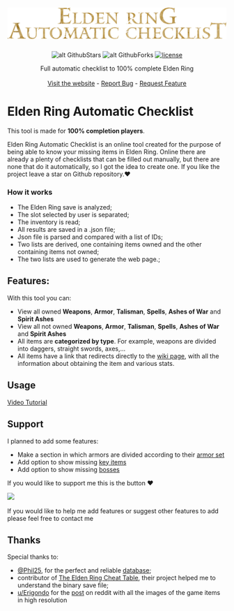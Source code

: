 <p align="center" style="font-size: 2em; font-weight: bold;">
   <img align="center" src="./assets/img/logo.png" />
</p>
<div align="center">

![alt GithubStars](https://img.shields.io/github/stars/CyberGiant7/Elden-Ring-Automatic-Checklist.svg?style=flat) ![alt GithubForks](https://img.shields.io/github/forks/CyberGiant7/Elden-Ring-Automatic-Checklist.svg?style=flat) [![license](https://img.shields.io/badge/license-MIT-green)](https://github.com/CyberGiant7/Elden-Ring-Automatic-Checklist/blob/main/LICENSE)

</div>

<p align="center">
    Full automatic checklist to 100% complete Elden Ring 
    <br />
    <br />
    <a href="https://cybergiant7.github.io/Elden-Ring-Automatic-Checklist/">Visit the website</a>
    -
    <a href="https://github.com/CyberGiant7/Elden-Ring-Automatic-Checklist/issues">Report Bug</a>
    -
    <a href="https://github.com/CyberGiant7/Elden-Ring-Automatic-Checklist/issues">Request Feature</a>
</p>

# Elden Ring Automatic Checklist

This tool is made for **100% completion players**.

Elden Ring Automatic Checklist is an online tool created for the purpose of being able to know your missing items in Elden Ring.
Online there are already a plenty of checklists that can be filled out manually, but there are none that do it automatically, so I got the idea to create one.
If you like the project leave a star on Github repository.:heart:

### How it works

- The Elden Ring save is analyzed;
- The slot selected by user is separated;
- The inventory is read;
- All results are saved in a .json file;
- Json file is parsed and compared with a list of IDs;
- Two lists are derived, one containing items owned and the other containing items not owned;
- The two lists are used to generate the web page.;

## Features:

With this tool you can:

- View all owned **Weapons**, **Armor**, **Talisman**, **Spells**, **Ashes of War** and **Spirit Ashes**
- View all not owned **Weapons**, **Armor**, **Talisman**, **Spells**, **Ashes of War** and **Spirit Ashes**
- All items are **categorized by type**. For example, weapons are divided into daggers, straight swords, axes,...
- All items have a link that redirects directly to the [wiki page](https://eldenring.wiki.fextralife.com/Elden+Ring+Wiki), with all the information about obtaining the item and various stats.

## Usage

[Video Tutorial](https://user-images.githubusercontent.com/81624394/191132915-b05f35a4-fbe2-4b9c-bc4e-fbc7c7788783.mp4)

## Support

I planned to add some features:

- Make a section in which armors are divided according to their [armor set](https://eldenring.wiki.fextralife.com/Armor)
- Add option to show missing [key items](https://eldenring.wiki.fextralife.com/Items)
- Add option to show missing [bosses](https://eldenring.wiki.fextralife.com/Bosses)

If you would like to support me this is the button :heart:

[<img src="https://raw.githubusercontent.com/aha999/DonateButtons/master/Paypal.png" data-canonical-src="https://gyazo.com/eb5c5741b6a9a16c692170a41a49c858.png" height="100" />](https://www.paypal.com/donate/?hosted_button_id=KXL9LBPK466G6)

If you would like to help me add features or suggest other features to add please feel free to contact me

## Thanks

Special thanks to:

- [@Phil25](https://github.com/Phil25), for the perfect and reliable [database](https://github.com/EldenRingDatabase/erdb);
- contributor of [The Elden Ring Cheat Table](https://github.com/inuNorii/Elden-Ring-CT-TGA), their project helped me to understand the binary save file;
- [u/Erigondo](https://www.reddit.com/user/Erigondo/) for the [post](https://www.reddit.com/r/fromsoftware/comments/tqoav1/all_game_item_images_sfx_spell_textures_elden_ring/) on reddit with all the images of the game items in high resolution
